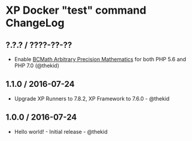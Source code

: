 XP Docker "test" command ChangeLog
==================================

## ?.?.? / ????-??-??

* Enable [BCMath Arbitrary Precision Mathematics](http://php.net/bcmath)
  for both PHP 5.6 and PHP 7.0
  (@thekid)

## 1.1.0 / 2016-07-24

* Upgrade XP Runners to 7.8.2, XP Framework to 7.6.0 - @thekid

## 1.0.0 / 2016-07-24

* Hello world! - Initial release - @thekid